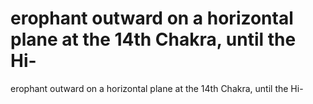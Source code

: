 # erophant outward on a horizontal plane at the 14th Chakra, until the Hi-

erophant outward on a horizontal plane at the 14th Chakra, until the Hi-